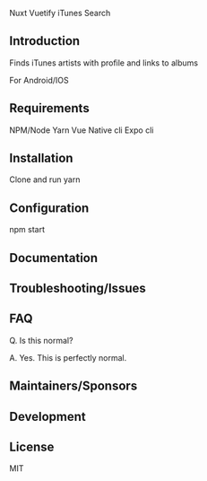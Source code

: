 Nuxt Vuetify iTunes Search

## Introduction

Finds iTunes artists with profile and links to albums

For Android/IOS

## Requirements

NPM/Node
 Yarn
Vue Native cli
Expo cli

## Installation

Clone and run yarn

## Configuration

npm start

## Documentation



## Troubleshooting/Issues



## FAQ

Q. Is this normal?

A. Yes. This is perfectly normal.

## Maintainers/Sponsors





## Development



## License

MIT
